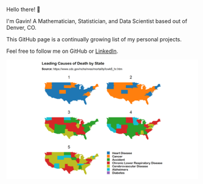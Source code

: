 Hello there! :wave:

I'm Gavin! A Mathematician, Statistician, and Data Scientist based out
of Denver, CO.

This GitHub page is a continually growing list of my personal projects.

Feel free to follow me on GitHub or
<a href="https://www.linkedin.com/in/gavin-armstrong-10/">LinkedIn</a>.

<img src="A.png"/>
